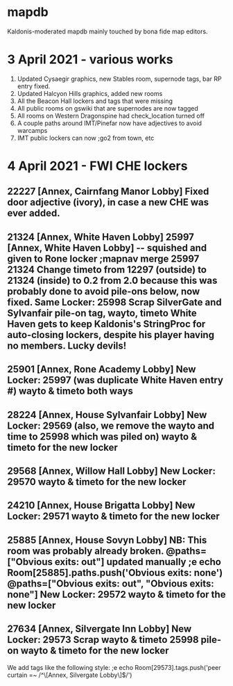 # mapdb
Kaldonis-moderated mapdb mainly touched by bona fide map editors.

# 3 April 2021 - various works
1) Updated Cysaegir graphics, new Stables room, supernode tags, bar RP entry fixed.
2) Updated Halcyon Hills graphics, added new rooms
3) All the Beacon Hall lockers and tags that were missing
4) All public rooms on gswiki that are supernodes are now tagged
5) All rooms on Western Dragonspine had check_location turned off
6) A couple paths around IMT/Pinefar now have adjectives to avoid warcamps
7) IMT public lockers can now ;go2 from town, etc

# 4 April 2021 - FWI CHE lockers
22227 [Annex, Cairnfang Manor Lobby]
Fixed door adjective (ivory), in case a new CHE was ever added.
---
21324 [Annex, White Haven Lobby]
25997 [Annex, White Haven Lobby] -- squished and given to Rone locker
;mapnav merge 25997 21324
Change timeto from 12297 (outside) to 21324 (inside) to 0.2 from 2.0 because this was probably done to avoid pile-ons below, now fixed.
Same Locker: 25998
Scrap SilverGate and Sylvanfair pile-on tag, wayto, timeto
White Haven gets to keep Kaldonis's StringProc for auto-closing lockers, despite his player having no members.  Lucky devils!
---
25901 [Annex, Rone Academy Lobby]
New Locker: 25997 (was duplicate White Haven entry #)
wayto & timeto both ways
---
28224 [Annex, House Sylvanfair Lobby]
New Locker: 29569
(also, we remove the wayto and time to 25998 which was piled on)
wayto & timeto for the new locker
---
29568 [Annex, Willow Hall Lobby]
New Locker: 29570
wayto & timeto for the new locker
---
24210 [Annex, House Brigatta Lobby]
New Locker: 29571
wayto & timeto for the new locker
---
25885 [Annex, House Sovyn Lobby] 
NB: This room was probably already broken.
@paths=["Obvious exits: out"]
updated manually
;e echo Room[25885].paths.push('Obvious exits: none')
@paths=["Obvious exits: out", "Obvious exits: none"]
New Locker: 29572
wayto & timeto for the new locker
---
27634 [Annex, Silvergate Inn Lobby]
New Locker: 29573
Scrap wayto & timeto 25998 pile-on
wayto & timeto for the new locker
---
We add tags like the following style:
;e echo Room[29573].tags.push('peer curtain =~ /^\\[Annex, Silvergate Lobby\\]$/')


